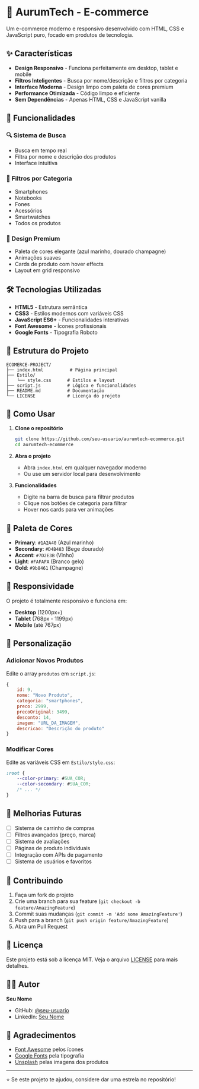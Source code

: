 # 🚀 AurumTech - E-commerce

Um e-commerce moderno e responsivo desenvolvido com HTML, CSS e JavaScript puro, focado em produtos de tecnologia.

## ✨ Características

- **Design Responsivo** - Funciona perfeitamente em desktop, tablet e mobile
- **Filtros Inteligentes** - Busca por nome/descrição e filtros por categoria
- **Interface Moderna** - Design limpo com paleta de cores premium
- **Performance Otimizada** - Código limpo e eficiente
- **Sem Dependências** - Apenas HTML, CSS e JavaScript vanilla

## 🎯 Funcionalidades

### 🔍 Sistema de Busca
- Busca em tempo real
- Filtra por nome e descrição dos produtos
- Interface intuitiva

### 📱 Filtros por Categoria
- Smartphones
- Notebooks
- Fones
- Acessórios
- Smartwatches
- Todos os produtos

### 💎 Design Premium
- Paleta de cores elegante (azul marinho, dourado champagne)
- Animações suaves
- Cards de produto com hover effects
- Layout em grid responsivo

## 🛠️ Tecnologias Utilizadas

- **HTML5** - Estrutura semântica
- **CSS3** - Estilos modernos com variáveis CSS
- **JavaScript ES6+** - Funcionalidades interativas
- **Font Awesome** - Ícones profissionais
- **Google Fonts** - Tipografia Roboto

## 📁 Estrutura do Projeto

```
ECOMERCE-PROJECT/
├── index.html          # Página principal
├── Estilo/
│   └── style.css      # Estilos e layout
├── script.js          # Lógica e funcionalidades
├── README.md          # Documentação
└── LICENSE            # Licença do projeto
```

## 🚀 Como Usar

1. **Clone o repositório**
   ```bash
   git clone https://github.com/seu-usuario/aurumtech-ecommerce.git
   cd aurumtech-ecommerce
   ```

2. **Abra o projeto**
   - Abra `index.html` em qualquer navegador moderno
   - Ou use um servidor local para desenvolvimento

3. **Funcionalidades**
   - Digite na barra de busca para filtrar produtos
   - Clique nos botões de categoria para filtrar
   - Hover nos cards para ver animações

## 🎨 Paleta de Cores

- **Primary**: `#1A2A40` (Azul marinho)
- **Secondary**: `#D4B483` (Bege dourado)
- **Accent**: `#7D2E3B` (Vinho)
- **Light**: `#FAFAFA` (Branco gelo)
- **Gold**: `#9b8461` (Champagne)

## 📱 Responsividade

O projeto é totalmente responsivo e funciona em:
- **Desktop** (1200px+)
- **Tablet** (768px - 1199px)
- **Mobile** (até 767px)

## 🔧 Personalização

### Adicionar Novos Produtos
Edite o array `produtos` em `script.js`:

```javascript
{
    id: 9,
    nome: "Novo Produto",
    categoria: "smartphones",
    preco: 2999,
    precoOriginal: 3499,
    desconto: 14,
    imagem: "URL_DA_IMAGEM",
    descricao: "Descrição do produto"
}
```

### Modificar Cores
Edite as variáveis CSS em `Estilo/style.css`:

```css
:root {
    --color-primary: #SUA_COR;
    --color-secondary: #SUA_COR;
    /* ... */
}
```

## 🚀 Melhorias Futuras

- [ ] Sistema de carrinho de compras
- [ ] Filtros avançados (preço, marca)
- [ ] Sistema de avaliações
- [ ] Páginas de produto individuais
- [ ] Integração com APIs de pagamento
- [ ] Sistema de usuários e favoritos

## 🤝 Contribuindo

1. Faça um fork do projeto
2. Crie uma branch para sua feature (`git checkout -b feature/AmazingFeature`)
3. Commit suas mudanças (`git commit -m 'Add some AmazingFeature'`)
4. Push para a branch (`git push origin feature/AmazingFeature`)
5. Abra um Pull Request

## 📄 Licença

Este projeto está sob a licença MIT. Veja o arquivo [LICENSE](LICENSE) para mais detalhes.

## 👨‍💻 Autor

**Seu Nome**
- GitHub: [@seu-usuario](https://github.com/seu-usuario)
- LinkedIn: [Seu Nome](https://linkedin.com/in/seu-perfil)

## 🙏 Agradecimentos

- [Font Awesome](https://fontawesome.com/) pelos ícones
- [Google Fonts](https://fonts.google.com/) pela tipografia
- [Unsplash](https://unsplash.com/) pelas imagens dos produtos

---

⭐ Se este projeto te ajudou, considere dar uma estrela no repositório!

